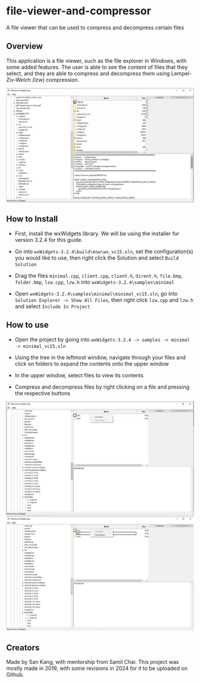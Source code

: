 # file-viewer-and-compressor
A file viewer that can be used to compress and decompress certain files

Overview
------------

This application is a file viewer, such as the file explorer in Windows, with some added features. The user is able to see the content of files that they select, and they are able to compress and decompress them using Lempel-Ziv-Welch (lzw) compression.

<img src="./images/file_exploration_and_viewing.jpg" alt="Image of a file explorer" width="900">

How to Install
------------

 - First, install the wxWidgets library. We will be using the installer for version 3.2.4 for this guide. 

 - Go into `wxWidgets-3.2.4\build\msw\wx_vc15.sln`, set the configuration(s) you would like to use, then right click the Solution and select `Build Solution`

 - Drag the files `minimal.cpp`, `client.cpp`, `client.h`, `dirent.h`, `file.bmp`, `folder.bmp`, `lzw.cpp`, `lzw.h` into `wxWidgets-3.2.4\samples\minimal`

 - Open `wxWidgets-3.2.4\samples\minimal\minimal_vc15.sln`, go into `Solution Explorer -> Show All Files`, then right click `lzw.cpp` and `lzw.h` and select `Include In Project`
 
How to use
-----

 - Open the project by going into `wxWidgets-3.2.4 -> samples -> minimal -> minimal_vc15.sln`

 - Using the tree in the leftmost window, navigate through your files and click on folders to expand the contents onto the upper window

 - In the upper window, select files to view its contents

 - Compress and decompress files by right clicking on a file and pressing the respective buttons

<img src="./images/file_compression_popup.jpg" alt="Image of a compression option on a file" width="900">

<img src="./images/file_decompression_popup.jpg" alt="Image of a decompression option on a file" width="900">

Creators
-----

Made by San Kang, with mentorship from Samil Chai.
This project was mostly made in 2019, with some revisions in 2024 for it to be uploaded on Github.